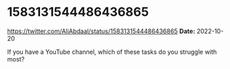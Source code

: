 # 1583131544486436865
https://twitter.com/AliAbdaal/status/1583131544486436865
**Date:** 2022-10-20

If you have a YouTube channel, which of these tasks do you struggle with most?
